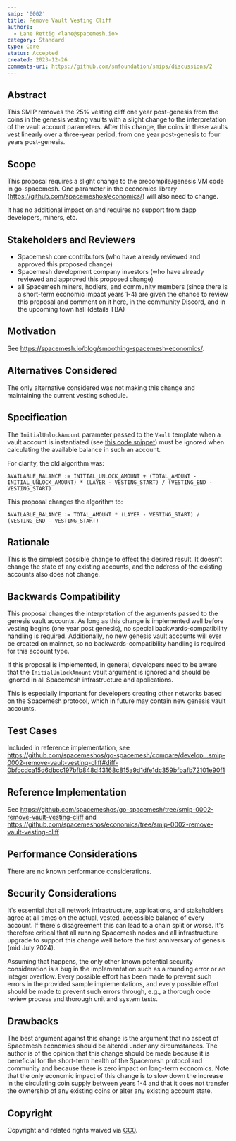 ```yaml
---
smip: '0002'
title: Remove Vault Vesting Cliff
authors:
  - Lane Rettig <lane@spacemesh.io>
category: Standard
type: Core
status: Accepted
created: 2023-12-26
comments-uri: https://github.com/smfoundation/smips/discussions/2
---
```


## Abstract

This SMIP removes the 25% vesting cliff one year post-genesis from the coins in the genesis vesting vaults with a slight change to the interpretation of the vault account parameters. After this change, the coins in these vaults vest linearly over a three-year period, from one year post-genesis to four years post-genesis.

## Scope

This proposal requires a slight change to the precompile/genesis VM code in go-spacemesh. One parameter in the economics library (https://github.com/spacemeshos/economics/) will also need to change.

It has no additional impact on and requires no support from dapp developers, miners, etc.

## Stakeholders and Reviewers

- Spacemesh core contributors (who have already reviewed and approved this proposed change)
- Spacemesh development company investors (who have already reviewed and approved this proposed change)
- all Spacemesh miners, hodlers, and community members (since there is a short-term economic impact years 1-4) are given the chance to review this proposal and comment on it here, in the community Discord, and in the upcoming town hall (details TBA)

## Motivation

See https://spacemesh.io/blog/smoothing-spacemesh-economics/.

## Alternatives Considered

The only alternative considered was not making this change and maintaining the current vesting schedule.

## Specification

The `InitialUnlockAmount` parameter passed to the `Vault` template when a vault account is instantiated (see [this code snippet](https://github.com/spacemeshos/go-spacemesh/blob/eb55894737514b456bbd4af4a41178639a6bda15/genvm/templates/vault/vault.go#L26-L34)) must be ignored when calculating the available balance in such an account.

For clarity, the old algorithm was:

`AVAILABLE_BALANCE := INITIAL_UNLOCK_AMOUNT + (TOTAL_AMOUNT - INITIAL_UNLOCK_AMOUNT) * (LAYER - VESTING_START) / (VESTING_END - VESTING_START)`

This proposal changes the algorithm to:

`AVAILABLE_BALANCE := TOTAL_AMOUNT * (LAYER - VESTING_START) / (VESTING_END - VESTING_START)`

## Rationale

This is the simplest possible change to effect the desired result. It doesn't change the state of any existing accounts, and the address of the existing accounts also does not change.

## Backwards Compatibility

This proposal changes the interpretation of the arguments passed to the genesis vault accounts. As long as this change is implemented well before vesting begins (one year post genesis), no special backwards-compatibility handling is required. Additionally, no new genesis vault accounts will ever be created on mainnet, so no backwards-compatibility handling is required for this account type.

If this proposal is implemented, in general, developers need to be aware that the `InitialUnlockAmount` vault argument is ignored and should be ignored in all Spacemesh infrastructure and applications.

This is especially important for developers creating other networks based on the Spacemesh protocol, which in future may contain new genesis vault accounts.

## Test Cases

Included in reference implementation, see https://github.com/spacemeshos/go-spacemesh/compare/develop...smip-0002-remove-vault-vesting-cliff#diff-0bfccdca15d6dbcc197bfb848d43168c815a9d1dfe1dc359bfbafb72101e90f1

## Reference Implementation

See https://github.com/spacemeshos/go-spacemesh/tree/smip-0002-remove-vault-vesting-cliff and https://github.com/spacemeshos/economics/tree/smip-0002-remove-vault-vesting-cliff

## Performance Considerations

There are no known performance considerations.

## Security Considerations

It's essential that all network infrastructure, applications, and stakeholders agree at all times on the actual, vested, accessible balance of every account. If there's disagreement this can lead to a chain split or worse. It's therefore critical that all running Spacemesh nodes and all infrastructure upgrade to support this change well before the first anniversary of genesis (mid July 2024).

Assuming that happens, the only other known potential security consideration is a bug in the implementation such as a rounding error or an integer overflow. Every possible effort has been made to prevent such errors in the provided sample implementations, and every possible effort should be made to prevent such errors through, e.g., a thorough code review process and thorough unit and system tests.

## Drawbacks

The best argument against this change is the argument that no aspect of Spacemesh economics should be altered under any circumstances. The author is of the opinion that this change should be made because it is beneficial for the short-term health of the Spacemesh protocol and community and because there is zero impact on long-term economics. Note that the only economic impact of this change is to slow down the increase in the circulating coin supply between years 1-4 and that it does not transfer the ownership of any existing coins or alter any existing account state.

## Copyright

Copyright and related rights waived via [CC0](../LICENSE).
